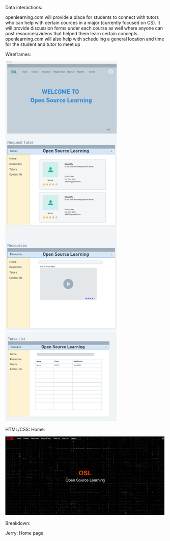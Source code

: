 Data interactions: 

openlearning.com will provide a place for students to connect with tutors who can help with certain cources in a major (currently focused on CS). It will provide discussion forms under each course as well where anyone can post resources/videos that helped them learn certain concepts. openlearning.com will also help with scheduling a general location and time for the student and tutor to meet up


Wireframes: 

<img src="wireframes 1-3.png" width="350" title="hover text">
<img src="wireframe 4.png" width="350" title="hover text">

HTML/CSS:
Home:

<img src="home.png" width="500" title="hover text">




Breakdown: 

Jerry: Home page
